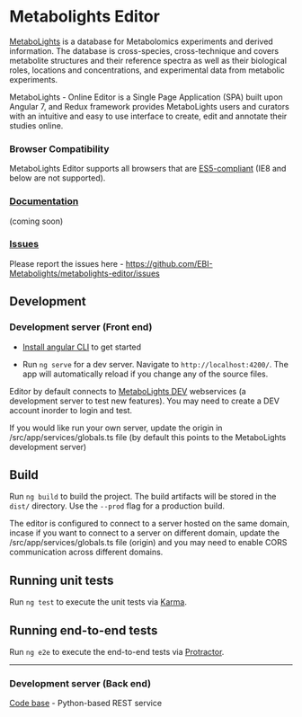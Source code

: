 
# Metabolights Editor
[MetaboLights](https://www.ebi.ac.uk/metabolights) is a database for Metabolomics experiments and derived information. The database is cross-species, cross-technique and covers metabolite structures and their reference spectra as well as their biological roles, locations and concentrations, and experimental data from metabolic experiments. 

MetaboLights - Online Editor is a Single Page Application (SPA) built upon Angular 7, and Redux framework provides MetaboLights users and curators with an intuitive and easy to use interface to create, edit and annotate their studies online.

### Browser Compatibility

MetaboLights Editor supports all browsers that are  [ES5-compliant](http://kangax.github.io/compat-table/es5/)  (IE8 and below are not supported).

### [Documentation](https://github.com/EBI-Metabolights/metabolights-editor/wiki) 

(coming soon)


### [Issues](https://github.com/EBI-Metabolights/metabolights-editor/issues)
Please report the issues here - https://github.com/EBI-Metabolights/metabolights-editor/issues

## Development

### Development server (Front end)

- [Install angular CLI](https://angular.io/cli) to get started

- Run `ng serve` for a dev server. Navigate to `http://localhost:4200/`. The app will automatically reload if you change any of the source files.

Editor by default connects to [MetaboLights DEV](https://wwwdev.ebi.ac.uk/metabolights) webservices (a development server to test new features). You may need to create a DEV account inorder to login and test.

If you would like run your own server, update the origin in /src/app/services/globals.ts file (by default this points to the MetaboLights development server)

## Build

Run `ng build` to build the project. The build artifacts will be stored in the `dist/` directory. Use the `--prod` flag for a production build.

The editor is configured to connect to a server hosted on the same domain, incase if you want to connect to a server on different domain, update the /src/app/services/globals.ts file (origin) and you may need to enable CORS communication across different domains.

## Running unit tests

Run `ng test` to execute the unit tests via [Karma](https://karma-runner.github.io).

## Running end-to-end tests

Run `ng e2e` to execute the end-to-end tests via [Protractor](http://www.protractortest.org/).

---

### Development server (Back end)

[Code base](https://github.com/EBI-Metabolights/MtblsWS-Py) - Python-based REST service